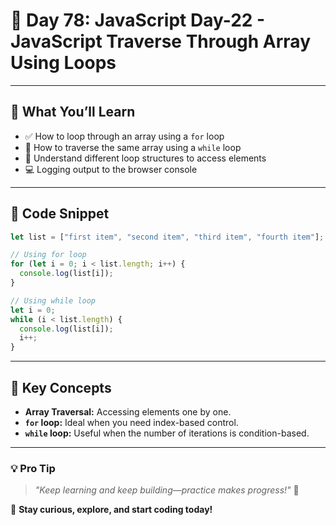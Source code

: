 # 🚀 Day 78: JavaScript Day-22 - JavaScript Traverse Through Array Using Loops

---

## 📌 What You’ll Learn

- ✅ How to loop through an array using a `for` loop
- 🔄 How to traverse the same array using a `while` loop
- 🧠 Understand different loop structures to access elements
- 💻 Logging output to the browser console

---

## 📜 Code Snippet

```javascript
let list = ["first item", "second item", "third item", "fourth item"];

// Using for loop
for (let i = 0; i < list.length; i++) {
  console.log(list[i]);
}

// Using while loop
let i = 0;
while (i < list.length) {
  console.log(list[i]);
  i++;
}
```

---

## 🧠 Key Concepts

- **Array Traversal:** Accessing elements one by one.
- **`for` loop:** Ideal when you need index-based control.
- **`while` loop:** Useful when the number of iterations is condition-based.

---

### 💡 **Pro Tip**

> _"Keep learning and keep building—practice makes progress!"_ 💪

🚀 **Stay curious, explore, and start coding today!**
